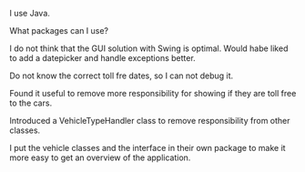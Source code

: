 I use Java.

What packages can I use?

I do not think that the GUI solution with Swing is optimal. Would habe liked to add a datepicker and handle exceptions better.

Do not know the correct toll fre dates, so I can not debug it.

Found it useful to remove more responsibility for showing if they are toll free to the cars.

Introduced a VehicleTypeHandler class to remove responsibility from other classes.

I put the vehicle classes and the interface in their own package to make it more easy to get an overview of the application. 